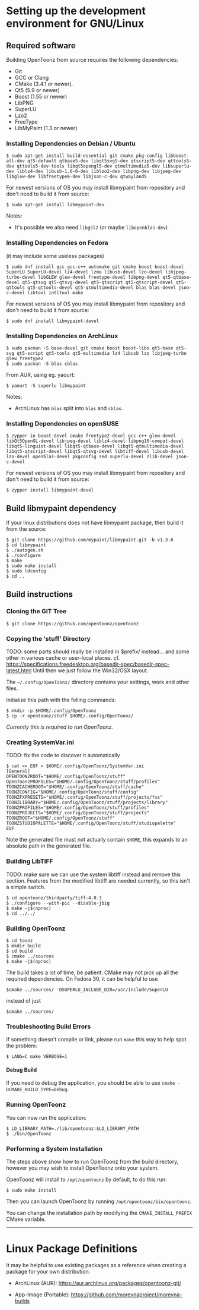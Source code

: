 # Setting up the development environment for GNU/Linux

## Required software

Building OpenToonz from source requires the following dependencies:
- Git
- GCC or Clang
- CMake (3.4.1 or newer).
- Qt5 (5.9 or newer)
- Boost (1.55 or newer)
- LibPNG
- SuperLU
- Lzo2
- FreeType
- LibMyPaint (1.3 or newer)

### Installing Dependencies on Debian / Ubuntu

```
$ sudo apt-get install build-essential git cmake pkg-config libboost-all-dev qt5-default qtbase5-dev libqt5svg5-dev qtscript5-dev qttools5-dev qttools5-dev-tools libqt5opengl5-dev qtmultimedia5-dev libsuperlu-dev liblz4-dev libusb-1.0-0-dev liblzo2-dev libpng-dev libjpeg-dev libglew-dev libfreetype6-dev libjson-c-dev qtwayland5
```

For newest versions of OS you may install libmypaint from repository and don't need to build it from source:

```
$ sudo apt-get install libmypaint-dev
```

Notes:
* It's possible we also need `libgsl2` (or maybe `libopenblas-dev`)

### Installing Dependencies on Fedora
(it may include some useless packages)

```
$ sudo dnf install gcc gcc-c++ automake git cmake boost boost-devel SuperLU SuperLU-devel lz4-devel lzma libusb-devel lzo-devel libjpeg-turbo-devel libGLEW glew-devel freetype-devel libpng-devel qt5-qtbase-devel qt5-qtsvg qt5-qtsvg-devel qt5-qtscript qt5-qtscript-devel qt5-qttools qt5-qttools-devel qt5-qtmultimedia-devel blas blas-devel json-c-devel libtool intltool make
```

For newest versions of OS you may install libmypaint from repository and don't need to build it from source:

```
$ sudo dnf install libmypaint-devel
```


### Installing Dependencies on ArchLinux

```
$ sudo pacman -S base-devel git cmake boost boost-libs qt5-base qt5-svg qt5-script qt5-tools qt5-multimedia lz4 libusb lzo libjpeg-turbo glew freetype2
$ sudo pacman -S blas cblas
```
From AUR, using eg. yaourt:
```
$ yaourt -S superlu libmypaint
```

Notes:
* ArchLinux has `blas` split into `blas` and `cblas`.

### Installing Dependencies on openSUSE

```
$ zypper in boost-devel cmake freetype2-devel gcc-c++ glew-devel libQt5OpenGL-devel libjpeg-devel liblz4-devel libpng16-compat-devel libqt5-linguist-devel libqt5-qtbase-devel libqt5-qtmultimedia-devel libqt5-qtscript-devel libqt5-qtsvg-devel libtiff-devel libusb-devel lzo-devel openblas-devel pkgconfig sed superlu-devel zlib-devel json-c-devel
```

For newest versions of OS you may install libmypaint from repository and don't need to build it from source:

```
$ zypper install libmypaint-devel
```

## Build libmypaint dependency

If your linux distributions does not have libmypaint package, then build it from the source:

```
$ git clone https://github.com/mypaint/libmypaint.git -b v1.3.0
$ cd libmypaint
$ ./autogen.sh
$ ./configure
$ make
$ sudo make install
$ sudo ldconfig
$ cd ..
```

## Build instructions

### Cloning the GIT Tree

```
$ git clone https://github.com/opentoonz/opentoonz
```

### Copying the 'stuff' Directory

TODO: some parts should really be installed in $prefix/ instead... and some other in various cache or user-local places.
cf. https://specifications.freedesktop.org/basedir-spec/basedir-spec-latest.html
Until then we just follow the Win32/OSX layout.

The `~/.config/OpenToonz/` directory contains your settings, work and other files.

Initialize this path with the folling commands:

```
$ mkdir -p $HOME/.config/OpenToonz
$ cp -r opentoonz/stuff $HOME/.config/OpenToonz/
```

*Currently this is required to run OpenToonz.*

### Creating SystemVar.ini

TODO: fix the code to discover it automatically

```
$ cat << EOF > $HOME/.config/OpenToonz/SystemVar.ini
[General]
OPENTOONZROOT="$HOME/.config/OpenToonz/stuff"
OpenToonzPROFILES="$HOME/.config/OpenToonz/stuff/profiles"
TOONZCACHEROOT="$HOME/.config/OpenToonz/stuff/cache"
TOONZCONFIG="$HOME/.config/OpenToonz/stuff/config"
TOONZFXPRESETS="$HOME/.config/OpenToonz/stuff/projects/fxs"
TOONZLIBRARY="$HOME/.config/OpenToonz/stuff/projects/library"
TOONZPROFILES="$HOME/.config/OpenToonz/stuff/profiles"
TOONZPROJECTS="$HOME/.config/OpenToonz/stuff/projects"
TOONZROOT="$HOME/.config/OpenToonz/stuff"
TOONZSTUDIOPALETTE="$HOME/.config/OpenToonz/stuff/studiopalette"
EOF
```
Note the generated file must not actually contain `$HOME`, this expands to an absolute path in the generated file.

### Building LibTIFF

TODO: make sure we can use the system libtiff instead and remove this section.
Features from the modified libtiff are needed currently, so this isn't a simple switch.

```
$ cd opentoonz/thirdparty/tiff-4.0.3
$ ./configure --with-pic --disable-jbig
$ make -j$(nproc)
$ cd ../../
```

### Building OpenToonz

```
$ cd toonz
$ mkdir build
$ cd build
$ cmake ../sources
$ make -j$(nproc)
```

The build takes a lot of time, be patient. CMake may not pick up all the required dependencies. On Fedora 30, it can be helpful to use 
```
$cmake ../sources/ -DSUPERLU_INCLUDE_DIR=/usr/include/SuperLU
```
instead of just
```
$cmake ../sources/
```

### Troubleshooting Build Errors

If something doesn't compile or link, please run `make` this way to help spot the problem:
```
$ LANG=C make VERBOSE=1
```

#### Debug Build
If you need to debug the application, you should be able to use `cmake -DCMAKE_BUILD_TYPE=Debug`.


### Running OpenToonz

You can now run the application:

```
$ LD_LIBRARY_PATH=./lib/opentoonz:$LD_LIBRARY_PATH
$ ./bin/OpenToonz
```

### Performing a System Installation

The steps above show how to run OpenToonz from the build directory,
however you may wish to install OpenToonz onto your system.

OpenToonz will install to `/opt/opentoonz` by default, to do this run:

```
$ sudo make install
```

Then you can launch OpenToonz by running `/opt/opentoonz/bin/opentoonz`.

You can change the installation path by modifying the `CMAKE_INSTALL_PREFIX` CMake variable.

----

# Linux Package Definitions

It may be helpful to use existing packages as a reference when creating a package for your own distribution.

- ArchLinux (AUR):
  https://aur.archlinux.org/packages/opentoonz-git/

- App-Image (Portable):
  https://github.com/morevnaproject/morevna-builds

